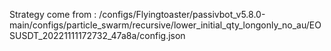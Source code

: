 Strategy come from : /configs/Flyingtoaster/passivbot_v5.8.0-main/configs/particle_swarm/recursive/lower_initial_qty_longonly_no_au/EOSUSDT_20221111172732_47a8a/config.json